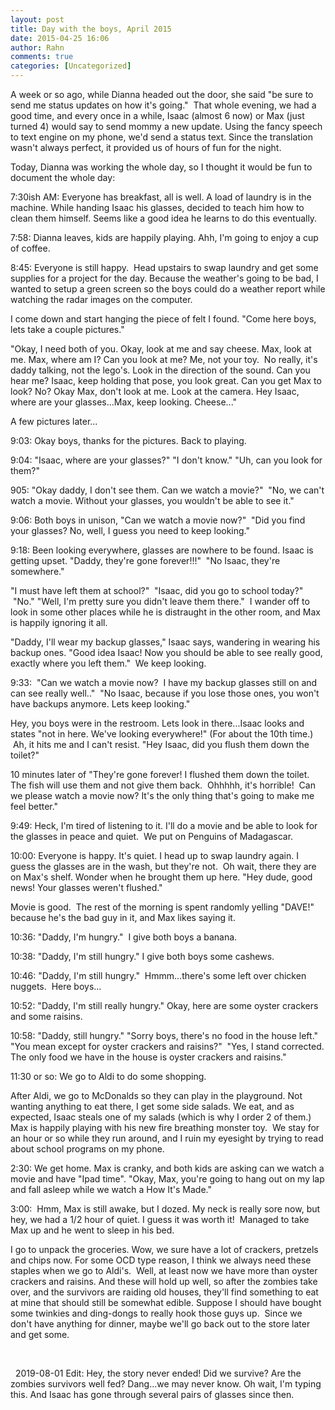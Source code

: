```yaml
---
layout: post
title: Day with the boys, April 2015
date: 2015-04-25 16:06
author: Rahn
comments: true
categories: [Uncategorized]
---
```

A week or so ago, while Dianna headed out the door, she said "be sure to send me status updates on how it's going."  That whole evening, we had a good time, and every once in a while, Isaac (almost 6 now) or Max (just turned 4) would say to send mommy a new update. Using the fancy speech to text engine on my phone, we'd send a status text. Since the translation wasn't always perfect, it provided us of hours of fun for the night.

Today, Dianna was working the whole day, so I thought it would be fun to document the whole day:

7:30ish AM: Everyone has breakfast, all is well. A load of laundry is in the machine. While handing Isaac his glasses, decided to teach him how to clean them himself. Seems like a good idea he learns to do this eventually.

7:58: Dianna leaves, kids are happily playing. Ahh, I'm going to enjoy a cup of coffee.

8:45: Everyone is still happy.  Head upstairs to swap laundry and get some supplies for a project for the day. Because the weather's going to be bad, I wanted to setup a green screen so the boys could do a weather report while watching the radar images on the computer.

I come down and start hanging the piece of felt I found. "Come here boys, lets take a couple pictures."

"Okay, I need both of you. Okay, look at me and say cheese. Max, look at me. Max, where am I? Can you look at me? Me, not your toy.  No really, it's daddy talking, not the lego's. Look in the direction of the sound. Can you hear me? Isaac, keep holding that pose, you look great. Can you get Max to look? No? Okay Max, don't look at me. Look at the camera. Hey Isaac, where are your glasses...Max, keep looking. Cheese..."

A few pictures later...

9:03: Okay boys, thanks for the pictures. Back to playing.

9:04: "Isaac, where are your glasses?" "I don't know." "Uh, can you look for them?"

905: "Okay daddy, I don't see them. Can we watch a movie?"  "No, we can't watch a movie. Without your glasses, you wouldn't be able to see it."

9:06: Both boys in unison, "Can we watch a movie now?"  "Did you find your glasses? No, well, I guess you need to keep looking."

9:18: Been looking everywhere, glasses are nowhere to be found. Isaac is getting upset. "Daddy, they're gone forever!!!"  "No Isaac, they're somewhere."

"I must have left them at school?"  "Isaac, did you go to school today?"  "No." "Well, I'm pretty sure you didn't leave them there."  I wander off to look in some other places while he is distraught in the other room, and Max is happily ignoring it all.

"Daddy, I'll wear my backup glasses," Isaac says, wandering in wearing his backup ones. "Good idea Isaac! Now you should be able to see really good, exactly where you left them."  We keep looking.

9:33:  "Can we watch a movie now?  I have my backup glasses still on and can see really well.."  "No Isaac, because if you lose those ones, you won't have backups anymore. Lets keep looking."

Hey, you boys were in the restroom. Lets look in there...Isaac looks and states "not in here. We've looking everywhere!" (For about the 10th time.)  Ah, it hits me and I can't resist. "Hey Isaac, did you flush them down the toilet?"

10 minutes later of "They're gone forever! I flushed them down the toilet. The fish will use them and not give them back.  Ohhhhh, it's horrible!  Can we please watch a movie now? It's the only thing that's going to make me feel better."

9:49: Heck, I'm tired of listening to it. I'll do a movie and be able to look for the glasses in peace and quiet.  We put on Penguins of Madagascar.

10:00: Everyone is happy. It's quiet. I head up to swap laundry again. I guess the glasses are in the wash, but they're not.  Oh wait, there they are on Max's shelf. Wonder when he brought them up here. "Hey dude, good news! Your glasses weren't flushed."

Movie is good.  The rest of the morning is spent randomly yelling "DAVE!" because he's the bad guy in it, and Max likes saying it.

10:36: "Daddy, I'm hungry."  I give both boys a banana.

10:38: "Daddy, I'm still hungry." I give both boys some cashews.

10:46: "Daddy, I'm still hungry."  Hmmm...there's some left over chicken nuggets.  Here boys...

10:52: "Daddy, I'm still really hungry." Okay, here are some oyster crackers and some raisins.

10:58: "Daddy, still hungry." "Sorry boys, there's no food in the house left." "You mean except for oyster crackers and raisins?"  "Yes, I stand corrected. The only food we have in the house is oyster crackers and raisins."

11:30 or so: We go to Aldi to do some shopping.

After Aldi, we go to McDonalds so they can play in the playground. Not wanting anything to eat there, I get some side salads. We eat, and as expected, Isaac steals one of my salads (which is why I order 2 of them.) Max is happily playing with his new fire breathing monster toy.  We stay for an hour or so while they run around, and I ruin my eyesight by trying to read about school programs on my phone.

2:30: We get home. Max is cranky, and both kids are asking can we watch a movie and have "Ipad time". "Okay, Max, you're going to hang out on my lap and fall asleep while we watch a How It's Made."

3:00:  Hmm, Max is still awake, but I dozed. My neck is really sore now, but hey, we had a 1/2 hour of quiet. I guess it was worth it!  Managed to take Max up and he went to sleep in his bed.

I go to unpack the groceries. Wow, we sure have a lot of crackers, pretzels and chips now. For some OCD type reason, I think we always need these staples when we go to Aldi's.  Well, at least now we have more than oyster crackers and raisins. And these will hold up well, so after the zombies take over, and the survivors are raiding old houses, they'll find something to eat at mine that should still be somewhat edible. Suppose I should have bought some twinkies and ding-dongs to really hook those guys up.  Since we don't have anything for dinner, maybe we'll go back out to the store later and get some.

&nbsp;

&nbsp;
2019-08-01 Edit:  Hey, the story never ended!  Did we survive? Are the zombies survivors well fed?  Dang...we may never know.  Oh wait, I'm typing this. And Isaac has gone through several pairs of glasses since then.